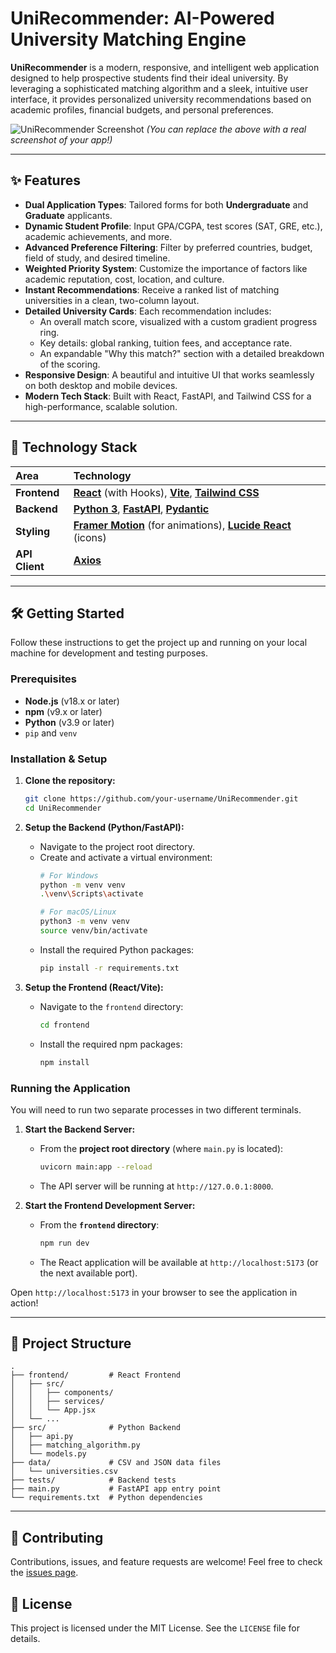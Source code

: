 # UniRecommender: AI-Powered University Matching Engine

**UniRecommender** is a modern, responsive, and intelligent web application designed to help prospective students find their ideal university. By leveraging a sophisticated matching algorithm and a sleek, intuitive user interface, it provides personalized university recommendations based on academic profiles, financial budgets, and personal preferences.

![UniRecommender Screenshot](https://i.imgur.com/your-screenshot-url.png)
*(You can replace the above with a real screenshot of your app!)*

---

## ✨ Features

*   **Dual Application Types**: Tailored forms for both **Undergraduate** and **Graduate** applicants.
*   **Dynamic Student Profile**: Input GPA/CGPA, test scores (SAT, GRE, etc.), academic achievements, and more.
*   **Advanced Preference Filtering**: Filter by preferred countries, budget, field of study, and desired timeline.
*   **Weighted Priority System**: Customize the importance of factors like academic reputation, cost, location, and culture.
*   **Instant Recommendations**: Receive a ranked list of matching universities in a clean, two-column layout.
*   **Detailed University Cards**: Each recommendation includes:
    *   An overall match score, visualized with a custom gradient progress ring.
    *   Key details: global ranking, tuition fees, and acceptance rate.
    *   An expandable "Why this match?" section with a detailed breakdown of the scoring.
*   **Responsive Design**: A beautiful and intuitive UI that works seamlessly on both desktop and mobile devices.
*   **Modern Tech Stack**: Built with React, FastAPI, and Tailwind CSS for a high-performance, scalable solution.

---

## 🚀 Technology Stack

| Area      | Technology                                                                                                  |
| :-------- | :---------------------------------------------------------------------------------------------------------- |
| **Frontend** | [**React**](https://reactjs.org/) (with Hooks), [**Vite**](https://vitejs.dev/), [**Tailwind CSS**](https://tailwindcss.com/) |
| **Backend**  | [**Python 3**](https://www.python.org/), [**FastAPI**](https://fastapi.tiangolo.com/), [**Pydantic**](https://pydantic-docs.helpmanual.io/) |
| **Styling**  | [**Framer Motion**](https://www.framer.com/motion/) (for animations), [**Lucide React**](https://lucide.dev/) (icons) |
| **API Client** | [**Axios**](https://axios-http.com/)                                                                  |

---

## 🛠️ Getting Started

Follow these instructions to get the project up and running on your local machine for development and testing purposes.

### Prerequisites

*   **Node.js** (v18.x or later)
*   **npm** (v9.x or later)
*   **Python** (v3.9 or later)
*   `pip` and `venv`

### Installation & Setup

1.  **Clone the repository:**
    ```bash
    git clone https://github.com/your-username/UniRecommender.git
    cd UniRecommender
    ```

2.  **Setup the Backend (Python/FastAPI):**
    *   Navigate to the project root directory.
    *   Create and activate a virtual environment:
        ```bash
        # For Windows
        python -m venv venv
        .\venv\Scripts\activate

        # For macOS/Linux
        python3 -m venv venv
        source venv/bin/activate
        ```
    *   Install the required Python packages:
        ```bash
        pip install -r requirements.txt
        ```

3.  **Setup the Frontend (React/Vite):**
    *   Navigate to the `frontend` directory:
        ```bash
        cd frontend
        ```
    *   Install the required npm packages:
        ```bash
        npm install
        ```

### Running the Application

You will need to run two separate processes in two different terminals.

1.  **Start the Backend Server:**
    *   From the **project root directory** (where `main.py` is located):
        ```bash
        uvicorn main:app --reload
        ```
    *   The API server will be running at `http://127.0.0.1:8000`.

2.  **Start the Frontend Development Server:**
    *   From the **`frontend` directory**:
        ```bash
        npm run dev
        ```
    *   The React application will be available at `http://localhost:5173` (or the next available port).

Open `http://localhost:5173` in your browser to see the application in action!

---

## 📁 Project Structure

```
.
├── frontend/         # React Frontend
│   ├── src/
│   │   ├── components/
│   │   ├── services/
│   │   └── App.jsx
│   └── ...
├── src/              # Python Backend
│   ├── api.py
│   ├── matching_algorithm.py
│   └── models.py
├── data/             # CSV and JSON data files
│   └── universities.csv
├── tests/            # Backend tests
├── main.py           # FastAPI app entry point
└── requirements.txt  # Python dependencies
```

---

## 🤝 Contributing

Contributions, issues, and feature requests are welcome! Feel free to check the [issues page](https://github.com/your-username/UniRecommender/issues).

## 📄 License

This project is licensed under the MIT License. See the `LICENSE` file for details. 